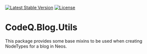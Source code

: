 [![Latest Stable Version](https://poser.pugx.org/codeq/zoom-api/v/stable)](https://packagist.org/packages/codeq/zoom-api)
[![License](https://poser.pugx.org/codeq/zoom-api/license)](LICENSE)

# CodeQ.Blog.Utils

This package provides some base mixins to be used when creating NodeTypes for a blog in Neos.
